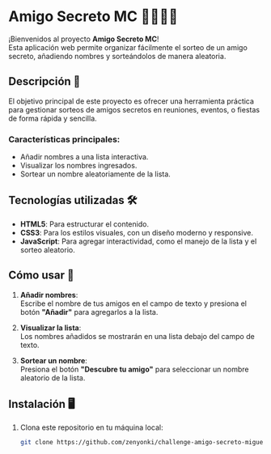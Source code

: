 # Amigo Secreto MC 🖤😎🐱‍👤

¡Bienvenidos al proyecto **Amigo Secreto MC**!  
Esta aplicación web permite organizar fácilmente el sorteo de un amigo secreto, añadiendo nombres y sorteándolos de manera aleatoria.

## Descripción 📜

El objetivo principal de este proyecto es ofrecer una herramienta práctica para gestionar sorteos de amigos secretos en reuniones, eventos, o fiestas de forma rápida y sencilla.

### Características principales:
- Añadir nombres a una lista interactiva.
- Visualizar los nombres ingresados.
- Sortear un nombre aleatoriamente de la lista.

## Tecnologías utilizadas 🛠️

- **HTML5**: Para estructurar el contenido.
- **CSS3**: Para los estilos visuales, con un diseño moderno y responsive.
- **JavaScript**: Para agregar interactividad, como el manejo de la lista y el sorteo aleatorio.

## Cómo usar 🚀

1. **Añadir nombres**:  
   Escribe el nombre de tus amigos en el campo de texto y presiona el botón **"Añadir"** para agregarlos a la lista.
   
2. **Visualizar la lista**:  
   Los nombres añadidos se mostrarán en una lista debajo del campo de texto.

3. **Sortear un nombre**:  
   Presiona el botón **"Descubre tu amigo"** para seleccionar un nombre aleatorio de la lista.

## Instalación 🖥️

1. Clona este repositorio en tu máquina local:
   ```bash
   git clone https://github.com/zenyonki/challenge-amigo-secreto-miguel-castillo

